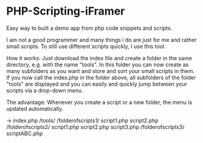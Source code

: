 # PHP-Scripting-iFramer
Easy way to built a demo app from php code snippets and scripts.

I am not a good programmer and many things i do are just for me and rather small scripts. 
To still use different scripts quickly, I use this tool.

How it works: 
Just download the index file and create a folder in the same directory, e.g. with the name "tools". 
In this folder you can now create as many subfolders as you want and store and sort your small scripts in them. 
If you now call the index.php in the folder above, all subfolders of the folder "tools" are displayed 
and you can easily and quickly jump between your scripts via a drop-down menu. 

The advantage: Whenever you create a script or a new folder, the menu is updated automatically. 

-> index.php
      /tools/
             /folderofscripts1/
                                script1.php
                                script2.php
             /folderofscripts2/
                                script1.php
                                script2.php
                                script3.php
             /folderofscripts3/
                                scriptABC.php
